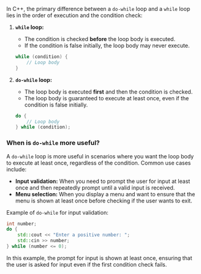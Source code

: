 In C++, the primary difference between a `do-while` loop and a `while` loop lies in the order of execution and the condition check:

1. **`while` loop:**
   - The condition is checked **before** the loop body is executed.
   - If the condition is false initially, the loop body may never execute.

   ```cpp
   while (condition) {
       // Loop body
   }
   ```

2. **`do-while` loop:**
   - The loop body is executed **first** and then the condition is checked.
   - The loop body is guaranteed to execute at least once, even if the condition is false initially.

   ```cpp
   do {
       // Loop body
   } while (condition);
   ```

### When is `do-while` more useful?

A `do-while` loop is more useful in scenarios where you want the loop body to execute at least once, regardless of the condition. Common use cases include:

- **Input validation:** When you need to prompt the user for input at least once and then repeatedly prompt until a valid input is received.
- **Menu selection:** When you display a menu and want to ensure that the menu is shown at least once before checking if the user wants to exit.

Example of `do-while` for input validation:

```cpp
int number;
do {
    std::cout << "Enter a positive number: ";
    std::cin >> number;
} while (number <= 0);
```

In this example, the prompt for input is shown at least once, ensuring that the user is asked for input even if the first condition check fails.